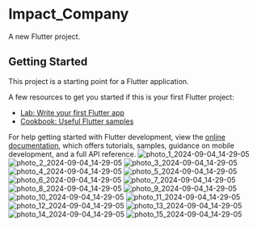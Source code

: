 # Impact_Company

A new Flutter project.

## Getting Started

This project is a starting point for a Flutter application.

A few resources to get you started if this is your first Flutter project:

- [Lab: Write your first Flutter app](https://docs.flutter.dev/get-started/codelab)
- [Cookbook: Useful Flutter samples](https://docs.flutter.dev/cookbook)

For help getting started with Flutter development, view the
[online documentation](https://docs.flutter.dev/), which offers tutorials,
samples, guidance on mobile development, and a full API reference.
![photo_1_2024-09-04_14-29-05](https://github.com/user-attachments/assets/1cb87a90-8256-4f15-abf7-2f9e597ab6be)
![photo_2_2024-09-04_14-29-05](https://github.com/user-attachments/assets/c7262864-1cb8-4ee4-8cf1-b687dba7be6f)
![photo_3_2024-09-04_14-29-05](https://github.com/user-attachments/assets/eb2917db-e853-4c41-b733-c44eda9c7989)
![photo_4_2024-09-04_14-29-05](https://github.com/user-attachments/assets/fde26a8e-d977-40bb-8f72-bfb25ca5825a)
![photo_5_2024-09-04_14-29-05](https://github.com/user-attachments/assets/4e52ca27-539f-43a0-8778-d21fe188f1c1)
![photo_6_2024-09-04_14-29-05](https://github.com/user-attachments/assets/d0afee03-637e-47eb-9b2d-53ea4c8dbebe)
![photo_7_2024-09-04_14-29-05](https://github.com/user-attachments/assets/a4daa209-3928-4d65-b944-479b33239061)
![photo_8_2024-09-04_14-29-05](https://github.com/user-attachments/assets/71024f33-81b5-4163-baa1-1f43666b337c)
![photo_9_2024-09-04_14-29-05](https://github.com/user-attachments/assets/828746c8-620b-41e6-8676-8212611a4556)
![photo_10_2024-09-04_14-29-05](https://github.com/user-attachments/assets/728730ee-ca5e-4860-b0fa-93f8e9cdc476)
![photo_11_2024-09-04_14-29-05](https://github.com/user-attachments/assets/3d53bce4-236c-49f0-8ed4-ae407c556b2b)
![photo_12_2024-09-04_14-29-05](https://github.com/user-attachments/assets/35957e19-16d2-4f5c-9881-697676376102)
![photo_13_2024-09-04_14-29-05](https://github.com/user-attachments/assets/74c15b5f-1b84-42c5-9571-3edba0b4fbb9)
![photo_14_2024-09-04_14-29-05](https://github.com/user-attachments/assets/b8536a03-7ea1-4a56-8d94-4aa4b8cbe032)
![photo_15_2024-09-04_14-29-05](https://github.com/user-attachments/assets/42f89324-837e-448a-8946-07bfa1f0f20c)
